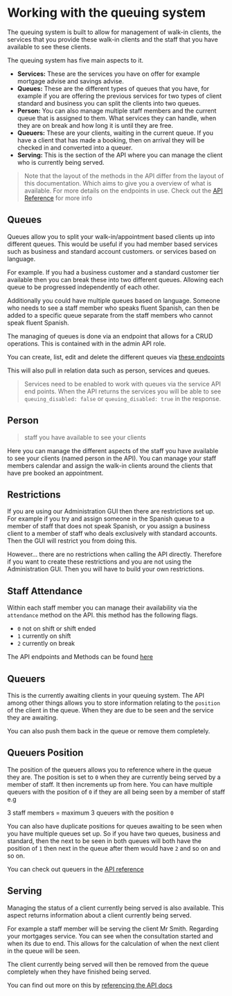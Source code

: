 # Working with the queuing system

The queuing system is built to allow for management of walk-in clients, the services that you provide these walk-in clients and the staff that you have available to see these clients.

The queuing system has five main aspects to it.

- **Services:** These are the services you have on offer for example mortgage advise and savings advise.
- **Queues:** These are the different types of queues that you have, for example if you are offering the previous services for two types of client standard and business you can split the clients into two queues.
- **Person:** You can also manage multiple staff members and the current queue that is assigned to them. What services they can handle, when they are on break and how long it is until they are free.
- **Queuers:** These are your clients, waiting in the current queue. If you have a client that has made a booking, then on arrival they will be checked in and converted into a queuer.
- **Serving:** This is the section of the API where you can manage the client who is currently being served.

> Note that the layout of the methods in the API differ from the layout of this documentation. Which aims to give you a overview of what is available. For more details on the endpoints in use. Check out the [API Reference](http://apidocs.bookingbug.com/#!/queue/put_admin_company_id_people_id_attendance) for more info

## Queues

Queues allow you to split your walk-in/appointment based clients up into different queues. This would be useful if you had member based services such as business and standard account customers. or services based on language.

For example. If you had a business customer and a standard customer tier available then you can break these into two different queues. Allowing each queue to be progressed independently of each other.

Additionally you could have multiple queues based on language. Someone who needs to see a staff member who speaks fluent Spanish, can then be added to a specific queue separate from the staff members who cannot speak fluent Spanish.

The managing of queues is done via an endpoint that allows for a CRUD operations. This is contained with in the admin API role.

You can create, list, edit and delete the different queues via [these endpoints](http://apidocs.bookingbug.com/#!/admin/get_admin_company_id_client_queues)

This will also pull in relation data such as person, services and queues.

> Services need to be enabled to work with queues via the service API end points. When the API returns the services you will be able to see `queuing_disabled: false` or `queuing_disabled: true` in the response.

## Person
> staff you have available to see your clients

Here you can manage the different aspects of the staff you have available to see your clients (named person in the API). You can manage your staff members calendar and assign the walk-in clients around the clients that have pre booked an appointment.

## Restrictions
If you are using our Administration GUI then there are restrictions set up. For example if you try and assign someone in the Spanish queue to a member of staff that does not speak Spanish, or you assign a business client to a member of staff who deals exclusively with standard accounts. Then the GUI will restrict you from doing this.

However... there are no restrictions when calling the API directly. Therefore if you want to create these restrictions and you are not using the Administration GUI. Then you will have to build your own restrictions.

## Staff Attendance
Within each staff member you can manage their availability via the `attendance` method on the API. this method has the following flags.

- `0` not on shift or shift ended
- `1` currently on shift
- `2` currently on break

The API endpoints and Methods can be found [here](http://apidocs.bookingbug.com/#!/person/post_admin_company_id_people)

## Queuers
This is the currently awaiting clients in your queuing system. The API among other things allows you to store information relating to the `position` of the client in the queue. When they are due to be seen and the service they are awaiting.

You can also push them back in the queue or remove them completely.

## Queuers Position
The position of the queuers allows you to reference where in the queue they are. The position is set to `0` when they are currently being served by a member of staff. It then increments up from here. You can have multiple queuers with the position of `0` if they are all being seen by a member of staff e.g

3 staff members = maximum 3 queuers with the position `0`

You can also have duplicate positions for queues awaiting to be seen when you have multiple queues set up. So if you have two queues, business and standard, then the next to be seen in both queues will both have the position of `1` then next in the queue after them would have `2` and so on and so on.

You can check out queuers in the [API reference](http://apidocs.bookingbug.com/#!/queue/get_admin_company_id_queuers_id)

## Serving
Managing the status of a client currently being served is also available. This aspect returns information about a client currently being served.

For example a staff member will be serving the client Mr Smith. Regarding your mortgages service. You can see when the consultation started and when its due to end. This allows for the calculation of when the next client in the queue will be seen.

The client currently being served will then be removed from the queue completely when they have finished being served.

You can find out more on this by [referencing the API docs](http://apidocs.bookingbug.com/#!/queue/post_admin_company_id_queuers_start_serving)